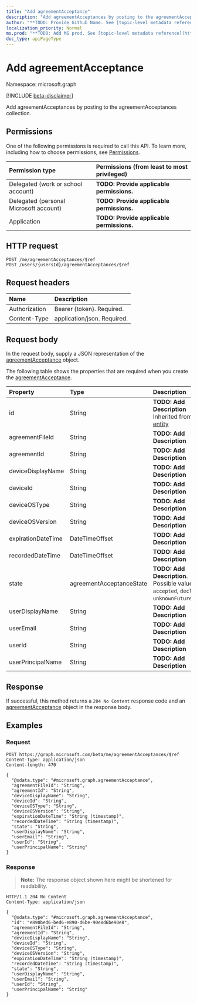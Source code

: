 ```yaml
---
title: "Add agreementAcceptance"
description: "Add agreementAcceptances by posting to the agreementAcceptances collection."
author: "**TODO: Provide Github Name. See [topic-level metadata reference](https://msgo.azurewebsites.net/add/document/guidelines/metadata.html#topic-level-metadata)**"
localization_priority: Normal
ms.prod: "**TODO: Add MS prod. See [topic-level metadata reference](https://msgo.azurewebsites.net/add/document/guidelines/metadata.html#topic-level-metadata)**"
doc_type: apiPageType
---
```


# Add agreementAcceptance
Namespace: microsoft.graph

[!INCLUDE [beta-disclaimer](../../includes/beta-disclaimer.md)]

Add agreementAcceptances by posting to the agreementAcceptances collection.

## Permissions
One of the following permissions is required to call this API. To learn more, including how to choose permissions, see [Permissions](/graph/permissions-reference).

|Permission type|Permissions (from least to most privileged)|
|:---|:---|
|Delegated (work or school account)|**TODO: Provide applicable permissions.**|
|Delegated (personal Microsoft account)|**TODO: Provide applicable permissions.**|
|Application|**TODO: Provide applicable permissions.**|

## HTTP request

<!-- {
  "blockType": "ignored"
}
-->
``` http
POST /me/agreementAcceptances/$ref
POST /users/{usersId}/agreementAcceptances/$ref
```

## Request headers
|Name|Description|
|:---|:---|
|Authorization|Bearer {token}. Required.|
|Content-Type|application/json. Required.|

## Request body
In the request body, supply a JSON representation of the [agreementAcceptance](../resources/agreementacceptance.md) object.

The following table shows the properties that are required when you create the [agreementAcceptance](../resources/agreementacceptance.md).

|Property|Type|Description|
|:---|:---|:---|
|id|String|**TODO: Add Description** Inherited from [entity](../resources/entity.md)|
|agreementFileId|String|**TODO: Add Description**|
|agreementId|String|**TODO: Add Description**|
|deviceDisplayName|String|**TODO: Add Description**|
|deviceId|String|**TODO: Add Description**|
|deviceOSType|String|**TODO: Add Description**|
|deviceOSVersion|String|**TODO: Add Description**|
|expirationDateTime|DateTimeOffset|**TODO: Add Description**|
|recordedDateTime|DateTimeOffset|**TODO: Add Description**|
|state|agreementAcceptanceState|**TODO: Add Description**. Possible values are: `accepted`, `declined`, `unknownFutureValue`.|
|userDisplayName|String|**TODO: Add Description**|
|userEmail|String|**TODO: Add Description**|
|userId|String|**TODO: Add Description**|
|userPrincipalName|String|**TODO: Add Description**|



## Response

If successful, this method returns a `204 No Content` response code and an [agreementAcceptance](../resources/agreementacceptance.md) object in the response body.

## Examples

### Request
<!-- {
  "blockType": "request",
  "name": "create_agreementacceptance_from_agreementacceptances"
}
-->
``` http
POST https://graph.microsoft.com/beta/me/agreementAcceptances/$ref
Content-Type: application/json
Content-length: 470

{
  "@odata.type": "#microsoft.graph.agreementAcceptance",
  "agreementFileId": "String",
  "agreementId": "String",
  "deviceDisplayName": "String",
  "deviceId": "String",
  "deviceOSType": "String",
  "deviceOSVersion": "String",
  "expirationDateTime": "String (timestamp)",
  "recordedDateTime": "String (timestamp)",
  "state": "String",
  "userDisplayName": "String",
  "userEmail": "String",
  "userId": "String",
  "userPrincipalName": "String"
}
```


### Response
>**Note:** The response object shown here might be shortened for readability.
<!-- {
  "blockType": "response",
  "truncated": true,
  "@odata.type": "microsoft.graph.agreementAcceptance"
}
-->
``` http
HTTP/1.1 204 No Content
Content-Type: application/json

{
  "@odata.type": "#microsoft.graph.agreementAcceptance",
  "id": "e890bed6-bed6-e890-d6be-90e8d6be90e8",
  "agreementFileId": "String",
  "agreementId": "String",
  "deviceDisplayName": "String",
  "deviceId": "String",
  "deviceOSType": "String",
  "deviceOSVersion": "String",
  "expirationDateTime": "String (timestamp)",
  "recordedDateTime": "String (timestamp)",
  "state": "String",
  "userDisplayName": "String",
  "userEmail": "String",
  "userId": "String",
  "userPrincipalName": "String"
}
```

